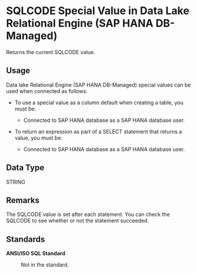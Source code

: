 <!-- loio331a79135cce4f3694f4fbe7ed33eaea -->

# SQLCODE Special Value in Data Lake Relational Engine \(SAP HANA DB-Managed\)

Returns the current SQLCODE value.



<a name="loio331a79135cce4f3694f4fbe7ed33eaea__section_agt_pxr_btb"/>

## Usage

Data lake Relational Engine \(SAP HANA DB-Managed\) special values can be used when connected as follows:

-   To use a special value as a column default when creating a table, you must be:
    -   Connected to SAP HANA database as a SAP HANA database user.

-   To return an expression as part of a SELECT statement that returns a value, you must be:
    -   Connected to SAP HANA database as a SAP HANA database user.




<a name="loio331a79135cce4f3694f4fbe7ed33eaea__section_fsz_x2r_btb"/>

## Data Type

STRING



<a name="loio331a79135cce4f3694f4fbe7ed33eaea__section_cb4_y2r_btb"/>

## Remarks

The SQLCODE value is set after each statement. You can check the SQLCODE to see whether or not the statement succeeded.



<a name="loio331a79135cce4f3694f4fbe7ed33eaea__section_kpw_y2r_btb"/>

## Standards


<dl>
<dt><b>

ANSI/ISO SQL Standard

</b></dt>
<dd>

Not in the standard.



</dd>
</dl>

